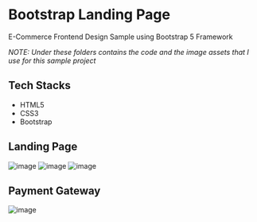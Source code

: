 # Bootstrap Landing Page

E-Commerce Frontend Design Sample using Bootstrap 5 Framework

*NOTE: Under these folders contains the code and the image assets that I use for this sample project*

## Tech Stacks
- HTML5
- CSS3
- Bootstrap

## Landing Page
![image](https://github.com/GabrielRaguindin/Bootstrap5-LandingPage/assets/143593330/1fac154d-60b2-4e18-b039-84f3d60b32ab)
![image](https://github.com/GabrielRaguindin/Bootstrap5-LandingPage/assets/143593330/1294006e-871a-4ea9-a14f-e626dd52a9dc)
![image](https://github.com/GabrielRaguindin/Bootstrap5-LandingPage/assets/143593330/851be173-bb98-490c-bcfd-47b021e02746)

## Payment Gateway
![image](https://github.com/GabrielRaguindin/Bootstrap5-LandingPage/assets/143593330/cc7fb4c1-842a-4831-813e-7eaaa4276627)



